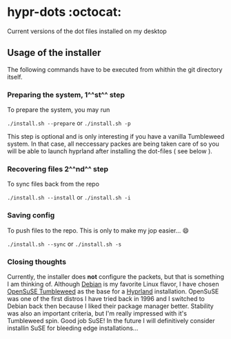 # hypr-dots :octocat:
Current versions of the dot files installed on my desktop

## Usage of the installer 

The following commands have to be executed from whithin the git directory itself.

### Preparing the system, 1^^st^^ step

To prepare the system, you may run

`./install.sh --prepare` or `./install.sh -p`

This step is optional and is only interesting if you have a vanilla Tumbleweed system. In that case, all neccessary packes are being taken care of so you will be able to launch hyprland after installing the dot-files ( see below ).

### Recovering files 2^^nd^^ step
 
To sync files back from the repo 

`./install.sh --install` or `./install.sh -i`

### Saving config

To push files to the repo. This is only to make my jop easier... :smile:

`./install.sh --sync` or `./install.sh -s`

### Closing thoughts

Currently, the installer does **not** configure the packets, but that is something I am thinking of. Although [Debian](https://www.debian.org/) is my favorite Linux flavor, I have chosen [OpenSuSE Tumbleweed](https://get.opensuse.org/tumbleweed/)  as the base for a [Hyprland](https://hyprland.org/) installation. OpenSuSE was one of the first distros I have tried back in 1996 and I switched to Debian back then because I liked their package manager better. Stability was also an important criteria, but I'm really impressed with it's Tumbleweed spin. Good job SuSE! In the future I will definitively consider installin SuSE for bleeding edge installations...
